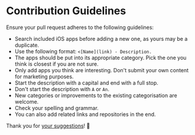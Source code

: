 # Contribution Guidelines
Ensure your pull request adheres to the following guidelines:
- Search included iOS apps before adding a new one, as yours may be a duplicate.
- Use the following format: `<[Name](link) - Description.`
- The apps should be put into its appropriate category. Pick the one you think is closest if you are not sure.
- Only add apps you think are interesting. Don't submit your own content for marketing purposes.
- Start the description with a capital and end with a full stop.
- Don't start the description with `A` or `An`.
- New categories or improvements to the existing categorisation are welcome.
- Check your spelling and grammar.
- You can also add related links and repositories in the end.

Thank you for [your suggestions](../../edit/master/readme.md)! 💜